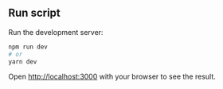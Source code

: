 ## Run script

Run the development server:

```bash
npm run dev
# or
yarn dev
```

Open [http://localhost:3000](http://localhost:3000) with your browser to see the result.
